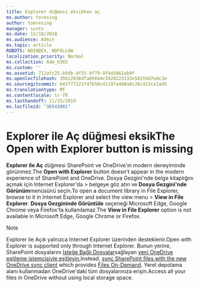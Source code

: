 ```yaml
---
title: Explorer düğmesi eksikken aç
ms.author: toresing
author: tomresing
manager: scotv
ms.date: 12/18/2018
ms.audience: Admin
ms.topic: article
ROBOTS: NOINDEX, NOFOLLOW
localization_priority: Normal
ms.collection: Adm_O365
ms.custom: ''
ms.assetid: 712afc25-b9db-4f55-bf79-9f4e5861ab9f
ms.openlocfilehash: 35b12036dfa056b4c5928223133e58259d7edc3e
ms.sourcegitcommit: b43f77221f47b50c41197a448a9c26c423ce1ad5
ms.translationtype: MT
ms.contentlocale: tr-TR
ms.lasthandoff: 11/15/2019
ms.locfileid: "36543081"
---
```

# <a name="the-open-with-explorer-button-is-missing"></a><span data-ttu-id="a4f40-102">Explorer ile Aç düğmesi eksik</span><span class="sxs-lookup"><span data-stu-id="a4f40-102">The Open with Explorer button is missing</span></span>

<span data-ttu-id="a4f40-103">**Explorer ile Aç** düğmesi SharePoint ve OneDrive'ın modern deneyiminde görünmez.</span><span class="sxs-lookup"><span data-stu-id="a4f40-103">The **Open with Explorer** button doesn't appear in the modern experience of SharePoint and OneDrive.</span></span> <span data-ttu-id="a4f40-104">Dosya Gezgini'nde belge kitaplığını açmak için Internet Explorer'da \> belgeye göz atın ve **Dosya Gezgini'nde Görünüm**menüsünü seçin.</span><span class="sxs-lookup"><span data-stu-id="a4f40-104">To open a document library in File Explorer, browse to it in Internet Explorer and select the view menu \> **View in File Explorer**.</span></span> <span data-ttu-id="a4f40-105">**Dosya Gezgininde Görüntüle** seçeneği Microsoft Edge, Google Chrome veya Firefox'ta kullanılamaz.</span><span class="sxs-lookup"><span data-stu-id="a4f40-105">The **View in File Explorer** option is not available in Microsoft Edge, Google Chrome or Firefox.</span></span> 
  
> [!NOTE]
> <span data-ttu-id="a4f40-106">Explorer ile Açık yalnızca Internet Explorer üzerinden desteklenir.</span><span class="sxs-lookup"><span data-stu-id="a4f40-106">Open with Explorer is supported only through Internet Explorer.</span></span> <span data-ttu-id="a4f40-107">Bunun yerine, SharePoint dosyalarını [Isteğe Bağlı Dosyalar](https://support.office.com/article/0e6860d3-d9f3-4971-b321-7092438fb38e.aspx)sağlayan [yeni OneDrive eşitleme istemcisiyle eşitleyin.](https://support.office.com/article/6de9ede8-5b6e-4503-80b2-6190f3354a88.aspx)</span><span class="sxs-lookup"><span data-stu-id="a4f40-107">Instead, [sync SharePoint files with the new OneDrive sync client](https://support.office.com/article/6de9ede8-5b6e-4503-80b2-6190f3354a88.aspx) which provides [Files On-Demand](https://support.office.com/article/0e6860d3-d9f3-4971-b321-7092438fb38e.aspx).</span></span> <span data-ttu-id="a4f40-108">Yerel depolama alanı kullanmadan OneDrive'daki tüm dosyalarınıza erişin.</span><span class="sxs-lookup"><span data-stu-id="a4f40-108">Access all your files in OneDrive without using local storage space.</span></span> 
  

